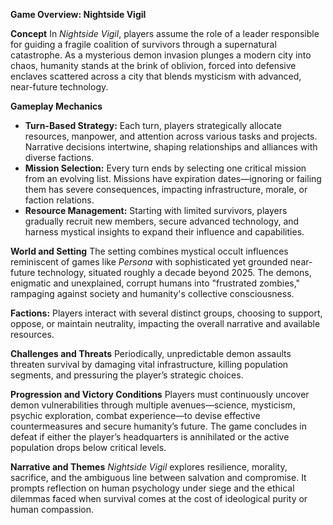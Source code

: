 **Game Overview: Nightside Vigil**

**Concept**
In *Nightside Vigil*, players assume the role of a leader responsible for guiding a fragile coalition of survivors through a supernatural catastrophe. As a mysterious demon invasion plunges a modern city into chaos, humanity stands at the brink of oblivion, forced into defensive enclaves scattered across a city that blends mysticism with advanced, near-future technology.

**Gameplay Mechanics**

* **Turn-Based Strategy:** Each turn, players strategically allocate resources, manpower, and attention across various tasks and projects. Narrative decisions intertwine, shaping relationships and alliances with diverse factions.
* **Mission Selection:** Every turn ends by selecting one critical mission from an evolving list. Missions have expiration dates—ignoring or failing them has severe consequences, impacting infrastructure, morale, or faction relations.
* **Resource Management:** Starting with limited survivors, players gradually recruit new members, secure advanced technology, and harness mystical insights to expand their influence and capabilities.

**World and Setting**
The setting combines mystical occult influences reminiscent of games like *Persona* with sophisticated yet grounded near-future technology, situated roughly a decade beyond 2025. The demons, enigmatic and unexplained, corrupt humans into "frustrated zombies," rampaging against society and humanity's collective consciousness.

**Factions:**
Players interact with several distinct groups, choosing to support, oppose, or maintain neutrality, impacting the overall narrative and available resources.

**Challenges and Threats**
Periodically, unpredictable demon assaults threaten survival by damaging vital infrastructure, killing population segments, and pressuring the player’s strategic choices.

**Progression and Victory Conditions**
Players must continuously uncover demon vulnerabilities through multiple avenues—science, mysticism, psychic exploration, combat experience—to devise effective countermeasures and secure humanity’s future. The game concludes in defeat if either the player’s headquarters is annihilated or the active population drops below critical levels.

**Narrative and Themes**
*Nightside Vigil* explores resilience, morality, sacrifice, and the ambiguous line between salvation and compromise. It prompts reflection on human psychology under siege and the ethical dilemmas faced when survival comes at the cost of ideological purity or human compassion.
